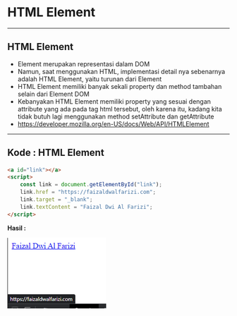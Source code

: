 # HTML Element

---

## HTML Element

- Element merupakan representasi dalam DOM
- Namun, saat menggunakan HTML, implementasi detail nya sebenarnya adalah HTML Element, yaitu turunan dari Element
- HTML Element memiliki banyak sekali property dan method tambahan selain dari Element DOM
- Kebanyakan HTML Element memiliki property yang sesuai dengan attribute yang ada pada tag html tersebut, oleh karena itu, kadang kita tidak butuh lagi menggunakan method setAttribute dan getAttribute
- https://developer.mozilla.org/en-US/docs/Web/API/HTMLElement

---

## Kode : HTML Element

```html
<a id="link"></a>
<script>
    const link = document.getElementById("link");
    link.href = "https://faizaldwalfarizi.com";
    link.target = "_blank";
    link.textContent = "Faizal Dwi Al Farizi";
</script>
```

**Hasil :**

![1](../assets/img/18/1.PNG)